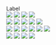 Label 
<br>
<img src="https://img.shields.io/badge/-Python/MicoPython-3776AB?style=flat-square&logo=Python&logoColor=white"/>
<img src="https://img.shields.io/badge/-C/C++-00599C?style=flat-square&logo=c%2B%2B&logoColor=white"/>
<img src="https://img.shields.io/badge/-JS/TS-F7DF1E?style=flat-square&logo=JavaScript&logoColor=black"/>
<img src="https://img.shields.io/badge/-HTML/CSS-E34F26?style=flat-square&logo=HTML5&logoColor=white"/>
<br>
<img src="https://img.shields.io/badge/-PyTorch-EE4C2C?style=flat-square&logo=PyTorch&logoColor=white"/>
<img src="https://img.shields.io/badge/-TensorFlow-EE4C2C?style=flat-square&logo=PyTorch&logoColor=white"/>
<img src="https://img.shields.io/badge/-OpenCV-EE4C2C?style=flat-square&logo=OpenCV&logoColor=white"/>
<img src="https://img.shields.io/badge/-Tensorrt-150458?style=flat-square&logo=Tensorrt&logoColor=white"/>
<img src="https://img.shields.io/badge/-pandas-150458?style=flat-square&logo=pandas&logoColor=white"/>
<br>
<img src="https://img.shields.io/badge/-Qt-1572B6?style=flat-square&logo=Qt&logoColor=white"/>
<img src="https://img.shields.io/badge/-Uniapp-00599C?style=flat-Uniapp&logo=Uniapp%2B%2B&logoColor=white"/>
<img src="https://img.shields.io/badge/-Vue-42B883?style=flat-Vue&logo=Vue-dot-js&logoColor=white"/>
<img src="https://img.shields.io/badge/-Flask/FastAPI-092E20?style=flat-square&logo=FastAPI&logoColor=white"/>
<img src="https://img.shields.io/badge/-Docker-42B883?style=flat-square&logo=Vue-dot-js&logoColor=white"/>
<img src="https://img.shields.io/badge/-Linux-42B883?style=flat-square&logo=Vue-dot-js&logoColor=white"/>
<br>
<img src="https://img.shields.io/badge/-SolidWorks-E34F26?style=flat-square&logo=SolidWorks&logoColor=white"/>
<img src="https://img.shields.io/badge/-Altium-3776AB?style=flat-square&logo=Altium&logoColor=white"/>
<img src="https://img.shields.io/badge/-Arduino-E34F26?style=flat-square&logo=Arduino&logoColor=white"/>
<img src="https://img.shields.io/badge/-C4D-F7DF1E?style=flat-square&logo=C4D&logoColor=black"/>

